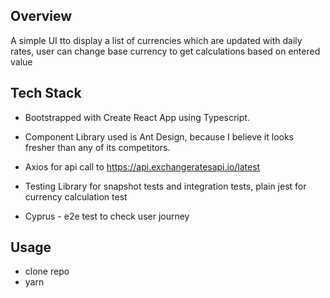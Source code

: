 ## Overview

A simple UI tto display a list of currencies which are updated with daily rates, user can change base currency to get calculations based on entered value

## Tech Stack

- Bootstrapped with Create React App using Typescript.
- Component Library used is Ant Design, because I believe it looks fresher than any of its competitors.
- Axios for api call to https://api.exchangeratesapi.io/latest

- Testing Library for snapshot tests and integration tests, plain jest for currency calculation test
- Cyprus - e2e test to check user journey

## Usage

- clone repo
- yarn
